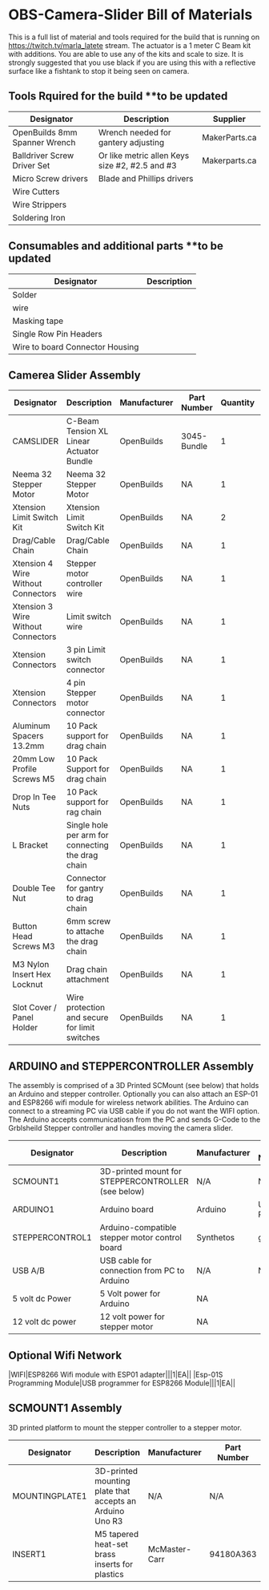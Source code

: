# OBS-Camera-Slider Bill of Materials

This is a full list of material and tools required for the build that is running on https://twitch.tv/marla_latete stream. The actuator is a 1 meter C Beam kit with additions. You are able to use any of the kits and scale to size. 
It is strongly suggested that you use black if you are using this with a reflective surface like a fishtank to stop it being seen on camera.

## Tools Rquired for the build **to be updated

|Designator|Description|Supplier|
|---|---|---|
|OpenBuilds 8mm Spanner Wrench|Wrench needed for gantery adjusting|MakerParts.ca|
|Balldriver Screw Driver Set|Or like metric allen Keys size #2, #2.5 and #3|Makerparts.ca|
|Micro Screw drivers|Blade and Phillips drivers|  
|Wire Cutters|||
|Wire Strippers|||
|Soldering Iron|||

## Consumables and additional parts **to be updated

|Designator|Description|
|---|---|
|Solder| 
|wire|
|Masking tape|
|Single Row Pin Headers|
|Wire to board Connector Housing|

## Camerea Slider Assembly
|Designator|Description|Manufacturer|Part Number|Quantity|Unit of Measure|Supplier|
|---|---|---|---|---|---|---|
|CAMSLIDER|C-Beam Tension XL Linear Actuator Bundle|OpenBuilds|3045-Bundle|1|EA|Makerparts.ca|
|Neema 32 Stepper Motor|Neema 32 Stepper Motor|OpenBuilds|NA|1|EA|Makerparts.ca|
|Xtension Limit Switch Kit|Xtension Limit Switch Kit|OpenBuilds|NA|2|EA|Makerparts.ca|
|Drag/Cable Chain|Drag/Cable Chain|OpenBuilds|NA|1|EA|Makerparts.ca|
|Xtension 4 Wire Without Connectors|Stepper motor controller wire|OpenBuilds|NA|1|EA|Makerparts.ca|
|Xtension 3 Wire Without Connectors|Limit switch wire|OpenBuilds|NA|1|EA|Makerparts.ca|
|Xtension Connectors|3 pin Limit switch connector|OpenBuilds|NA|1|EA|Makerparts.ca|
|Xtension Connectors|4 pin Stepper motor connector|OpenBuilds|NA|1|EA|makerparts.ca|
|Aluminum Spacers 13.2mm|10 Pack support for drag chain|OpenBuilds|NA|1|10 pack|Makerparts.ca|
|20mm Low Profile Screws M5|10 Pack Support for drag chain|OpenBuilds|NA|1|10 Pack|Makerparts.ca|
|Drop In Tee Nuts|10 Pack support for rag chain|OpenBuilds|NA|1|10 pack|Markerparts.ca|
|L Bracket|Single hole per arm for connecting the drag chain|OpenBuilds|NA|1|EA|Markerparts.ca|
|Double Tee Nut|Connector for gantry to drag chain|OpenBuilds|NA|1|EA|Markerparts.ca|
|Button Head Screws M3|6mm screw to attache the drag chain|OpenBuilds|NA|1|EA|Makerparts.ca|
|M3 Nylon Insert Hex Locknut|Drag chain attachment|OpenBuilds|NA|1|EA|Makerparts.ca|
|Slot Cover / Panel Holder|Wire protection and secure for limit switches|OpenBuilds|NA|1|EA|Makerparts.ca| 


## ARDUINO and STEPPERCONTROLLER Assembly
The assembly is comprised of a 3D Printed SCMount (see below) that holds an Arduino and stepper controller. Optionally you can also attach an ESP-01 and ESP8266 wifi module for wireless network abilities. The Arduino can connect to a streaming PC via USB cable if you do not want the WIFI option. The Arduino accepts communicatiosn from the PC and sends G-Code to the Grblsheild Stepper controller and handles moving the camera slider.

|Designator|Description|Manufacturer|Part Number|Quantity|Unit of Measure|Supplier|
|---|---|---|---|---|---|---|
|SCMOUNT1|3D-printed mount for STEPPERCONTROLLER (see below)|N/A|N/A|1|EA|Sub-Assembly|
|ARDUINO1|Arduino board|Arduino|Uno Rev3|1|EA|Digikey|
|STEPPERCONTROL1|Arduino-compatible stepper motor control board|Synthetos|gShield|1|EA|Digikey.ca|
|USB A/B|USB cable for connection from PC to Arduino|N/A|N/A|1|EA||
|5 volt dc Power|5 Volt power for Arduino|NA||1|EA||
|12 volt dc power|12 volt power for stepper motor|NA||1|EA||  

## Optional Wifi Network 
|WIFI|ESP8266 Wifi module with ESP01 adapter|||1|EA||
|Esp-01S Programming Module|USB programmer for ESP8266 Module|||1|EA|| 

## SCMOUNT1 Assembly
3D printed platform to mount the stepper controller to a stepper motor.

|Designator|Description|Manufacturer|Part Number|Quantity|Unit of Measure|Supplier|
|---|---|---|---|---|---|---|
|MOUNTINGPLATE1|3D-printed mounting plate that accepts an Arduino Uno R3|N/A|N/A|1|EA|See hardware folder|
|INSERT1|M5 tapered heat-set brass inserts for plastics|McMaster-Carr|94180A363|4|EA|Makerparts.ca|
